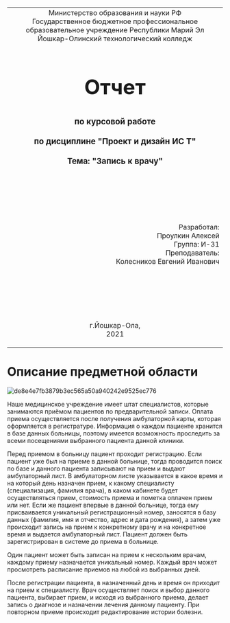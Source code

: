 <table style="width: 100%;">
  <tr>
    <td style="text-align: center; border: none;">
    Министерство образования и науки РФ<br>
Государственное бюджетное профессиональное образовательное учреждение Республики Марий Эл<br>
Йошкар-Олинский технологический колледж
</td>
  </tr>
  <tr>
    <td style="text-align: center; border: none; height: 15em;">
    <h2 style="font-size:3em;">Отчет</h2>
      <h3>по курсовой работе<br><br> по дисциплине "Проект и дизайн ИС Т"<br><br> Тема:<b> "Запись к врачу"<b> </h3></td>
  </tr>
  <tr>
    <br><br><td style="text-align: right; border: none; height: 20em;">
      Разработал:<br/>
      Проулкин Алексей<br>
      Группа: И-31<br>
      Преподаватель:<br>
      Колесников Евгений Иванович
    </td>
  </tr>
  <tr>
    <td style="text-align: center; border: none; height: 5em;">
    г.Йошкар-Ола,<br> 2021</td>
  </tr>
</table>

<div style="page-break-after: always;"></div>

# Описание предметной области
![de8e4e7fb3879b3ec565a50a940242e9525ec776](https://user-images.githubusercontent.com/78725341/132938991-9439408e-3084-4f51-b088-0ddef2981714.jpg)

  Наше медицинское учреждение имеет штат специалистов, которые занимаются приёмом пациентов по предварительной записи. Оплата приема осуществляется после получения амбулаторной карты, которая оформляется в регистратуре. Информация о каждом пациенте хранится в базе данных больницы, поэтому имеется возможность проследить за всеми посещениями выбранного пациента данной клиники. 

Перед приемом в больницу пациент проходит регистрацию. Если пациент уже был на приеме в данной больнице, тогда проводится поиск по базе и данного пациента записывают на прием и выдают амбулаторный лист. В амбулаторном листе указывается в какое время и на который день назначен прием, к какому специалисту (специализация, фамилия врача), в каком кабинете будет осуществляться прием, стоимость приема и пометка оплачен прием или нет. Если же пациент впервые в данной больнице, тогда ему присваивается уникальный регистрационный номер, заносятся в базу данных (фамилия, имя и отчество, адрес и дата рождения), а затем уже происходит запись на прием к конкретному врачу и на конкретное время и выдается амбулаторный лист. Пациент должен быть зарегистрирован в системе до приема в больнице.

Один пациент может быть записан на прием к нескольким врачам, каждому приему назначается уникальный номер. Каждый врач может просмотреть расписание приемов на любой из выбранных дней.

После регистрации пациента, в назначенный день и время он приходит на прием к специалисту. Врач осуществляет поиск и выбор данного пациента, выбирает прием, и исходя из выбранного приема, делает запись о диагнозе и назначении лечения данному пациенту. При повторном приеме происходит редактирование истории болезни.
